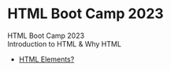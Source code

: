# HTML Boot Camp 2023
HTML Boot Camp 2023 <br>
Introduction to HTML & Why HTML
- [HTML Elements?](https://www.youtube.com/@Productmanagemententrepreneur)
